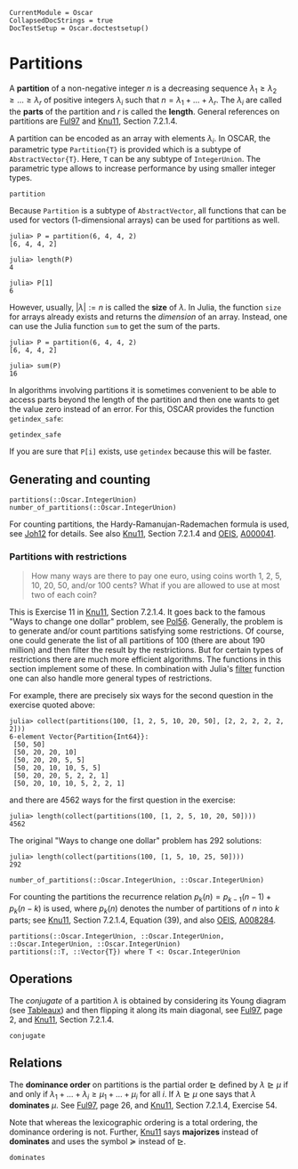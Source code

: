 ```@meta
CurrentModule = Oscar
CollapsedDocStrings = true
DocTestSetup = Oscar.doctestsetup()
```

# Partitions

A **partition** of a non-negative integer $n$ is a decreasing sequence $\lambda_1 \geq \lambda_2\geq \dots \geq \lambda_r$ of positive integers $\lambda_i$ such that $n = \lambda_1 + \dots + \lambda_r$.
The $\lambda_i$ are called the **parts** of the partition and $r$ is called the **length**.
General references on partitions are [Ful97](@cite) and [Knu11](@cite), Section 7.2.1.4.

A partition can be encoded as an array with elements $\lambda_i$.
In OSCAR, the parametric type `Partition{T}` is provided which is a subtype of `AbstractVector{T}`.
Here, `T` can be any subtype of `IntegerUnion`.
The parametric type allows to increase performance by using smaller integer types.

```@docs
partition
```
Because `Partition` is a subtype of `AbstractVector`, all functions that can be used for vectors (1-dimensional arrays) can be used for partitions as well.
```jldoctest
julia> P = partition(6, 4, 4, 2)
[6, 4, 4, 2]

julia> length(P)
4

julia> P[1]
6
```
However, usually, $|\lambda| := n$ is called the **size** of $\lambda$.
In Julia, the function `size` for arrays already exists and returns the *dimension* of an array.
Instead, one can use the Julia function `sum` to get the sum of the parts.
```jldoctest
julia> P = partition(6, 4, 4, 2)
[6, 4, 4, 2]

julia> sum(P)
16
```

In algorithms involving partitions it is sometimes convenient to be able to access parts
beyond the length of the partition and then one wants to get the value zero instead of an
error. For this, OSCAR provides the function `getindex_safe`:
```@docs
getindex_safe
```
If you are sure that `P[i]` exists, use `getindex` because this will be faster.

## Generating and counting

```@docs
partitions(::Oscar.IntegerUnion)
number_of_partitions(::Oscar.IntegerUnion)
```
For counting partitions, the Hardy-Ramanujan-Rademachen formula is used, see [Joh12](@cite) for details.
See also [Knu11](@cite), Section 7.2.1.4 and [OEIS](@cite), [A000041](https://oeis.org/A000041).

### Partitions with restrictions
> How many ways are there to pay one euro, using coins worth 1, 2, 5, 10, 20, 50, and/or 100
> cents? What if you are allowed to use at most two of each coin?

This is Exercise 11 in [Knu11](@cite), Section 7.2.1.4. It goes back to the famous
"Ways to change one dollar" problem, see [Pol56](@cite). Generally, the problem is to
generate and/or count partitions satisfying some restrictions. Of course, one could generate
the list of all partitions of 100 (there are about 190 million) and then filter the result
by the restrictions. But for certain types of restrictions there are much more efficient
algorithms. The functions in this section implement some of these. In combination with
Julia's [filter](https://docs.julialang.org/en/v1/base/collections/#Base.filter) function
one can also handle more general types of restrictions.

For example, there are precisely six ways for the second question in the exercise quoted
above:
```jldoctest
julia> collect(partitions(100, [1, 2, 5, 10, 20, 50], [2, 2, 2, 2, 2, 2]))
6-element Vector{Partition{Int64}}:
 [50, 50]
 [50, 20, 20, 10]
 [50, 20, 20, 5, 5]
 [50, 20, 10, 10, 5, 5]
 [50, 20, 20, 5, 2, 2, 1]
 [50, 20, 10, 10, 5, 2, 2, 1]
```
and there are 4562 ways for the first question in the exercise:
```jldoctest
julia> length(collect(partitions(100, [1, 2, 5, 10, 20, 50])))
4562
```
The original "Ways to change one dollar" problem has 292 solutions:
```jldoctest
julia> length(collect(partitions(100, [1, 5, 10, 25, 50])))
292
```
```@docs
number_of_partitions(::Oscar.IntegerUnion, ::Oscar.IntegerUnion)
```
For counting the partitions the recurrence relation $p_k(n) = p_{k - 1}(n - 1) + p_k(n - k)$ is used, where $p_k(n)$ denotes the number of partitions of $n$ into $k$ parts; see [Knu11](@cite), Section
7.2.1.4, Equation (39), and also [OEIS](@cite), [A008284](https://oeis.org/A008284).

```@docs
partitions(::Oscar.IntegerUnion, ::Oscar.IntegerUnion, ::Oscar.IntegerUnion, ::Oscar.IntegerUnion)
partitions(::T, ::Vector{T}) where T <: Oscar.IntegerUnion
```

## Operations

The *conjugate* of a partition $\lambda$ is obtained by considering its Young diagram
(see [Tableaux](@ref)) and then flipping it along its main diagonal, see [Ful97](@cite), page 2, and [Knu11](@cite), Section 7.2.1.4.
```@docs
conjugate
```

## Relations

The **dominance order** on partitions is the partial order $\trianglerighteq$ defined by $\lambda \trianglerighteq\mu$ if and only if $\lambda_1 + \dots + \lambda_i \geq \mu_1 + \dots + \mu_i$ for all $i$.
If $\lambda\trianglerighteq\mu$ one says that $\lambda$ **dominates** $\mu$.
See [Ful97](@cite), page 26, and [Knu11](@cite), Section 7.2.1.4, Exercise 54.

Note that whereas the lexicographic ordering is a total ordering, the dominance ordering is not.
Further, [Knu11](@cite) says **majorizes** instead of **dominates** and uses the symbol $\succeq$ instead of $\trianglerighteq$.
```@docs
dominates
```
